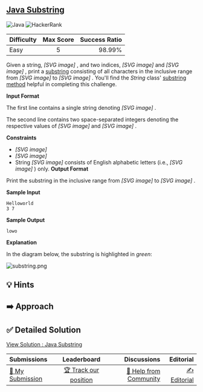 ## [Java Substring](https://www.hackerrank.com/challenges/java-substring)

![Java](https://img.shields.io/badge/java-%23ED8B00.svg?style=for-the-badge&logo=openjdk&logoColor=white) ![HackerRank](https://img.shields.io/badge/-Hackerrank-2EC866?style=for-the-badge&logo=HackerRank&logoColor=white)

| Difficulty | Max Score | Success Ratio |
|:-----------|:------------:|------------:|
| Easy       | 5      | 98.99%        |

Given a string,  *[SVG image]* , and two indices,  *[SVG image]*  and  *[SVG image]* , print a [substring](https://en.wikipedia.org/wiki/Substring) consisting of all characters in the inclusive range from  *[SVG image]*  to  *[SVG image]* . You'll find the *String* class' [substring method](https://docs.oracle.com/javase/8/docs/api/java/lang/String.html#substring-int-int-) helpful in completing this challenge. 

**Input Format**

The first line contains a single string denoting  *[SVG image]* .   

The second line contains two space\-separated integers denoting the respective values of  *[SVG image]*  and  *[SVG image]* .

**Constraints**

* *[SVG image]*
* *[SVG image]*
* String  *[SVG image]*  consists of English alphabetic letters (i.e.,  *[SVG image]* ) only.
**Output Format**

Print the substring in the inclusive range from  *[SVG image]*  to  *[SVG image]* .

**Sample Input**


```
Helloworld
3 7

```
**Sample Output**


```
lowo

```
**Explanation**

In the diagram below, the substring is highlighted in *green*:


![substring.png](https://s3.amazonaws.com/hr-challenge-images/22039/1470896981-637b6a022f-substring.png)


## 💡 Hints 

## ➡️ Approach 

## ✅ Detailed Solution
[View Solution : Java Substring](./Solution.java)

| Submissions | Leaderboard| Discussions | Editorial |
|:-----------|:------------:|------------:|------------:|
| [📝 My Submission](https://www.hackerrank.com/challenges/java-substring/submissions) | [🏆 Track our position](https://www.hackerrank.com/challenges/java-substring/leaderboard) | [🤔 Help from Community](https://www.hackerrank.com/challenges/java-substring/forum) | [✍️ Editorial](https://www.hackerrank.com/challenges/java-substring/editorial) |

